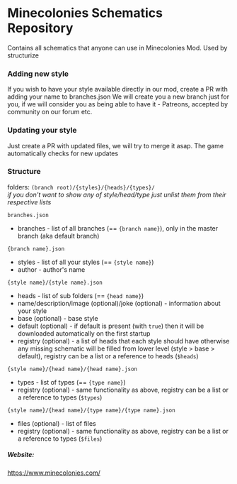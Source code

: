 # Minecolonies Schematics Repository

Contains all schematics that anyone can use in Minecolonies Mod.
Used by structurize

### Adding new style
If you wish to have your style available directly in our mod, create a PR with adding your name to branches.json
We will create you a new branch just for you, if we will consider you as being able to have it - Patreons, accepted by community on our forum etc.

### Updating your style
Just create a PR with updated files, we will try to merge it asap. The game automatically checks for new updates

### Structure 
folders: `(branch root)/{styles}/{heads}/{types}/`<br>
_if you don't want to show any of style/head/type just unlist them from their respective lists_

`branches.json`
- branches - list of all branches (== `{branch name}`), only in the master branch (aka default branch)

`{branch name}.json`
- styles - list of all your styles (== `{style name}`)
- author - author's name

`{style name}/{style name}.json` 
- heads - list of sub folders (== `{head name}`)
- name/description/image (optional)/joke (optional) - information about your style
- base (optional) - base style
- default (optional) - if default is present (with `true`) then it will be downloaded automatically on the first startup
- registry (optional) - a list of heads that each style should have otherwise any missing schematic will be filled from lower level (style > base > default), registry can be a list or a reference to heads (`$heads`)

`{style name}/{head name}/{head name}.json`
- types - list of types (== `{type name}`)
- registry (optional) - same functionality as above, registry can be a list or a reference to types (`$types`)

`{style name}/{head name}/{type name}/{type name}.json`
- files (optional) - list of files
- registry (optional) - same functionality as above, registry can be a list or a reference to types (`$files`)

##### Website:
https://www.minecolonies.com/
